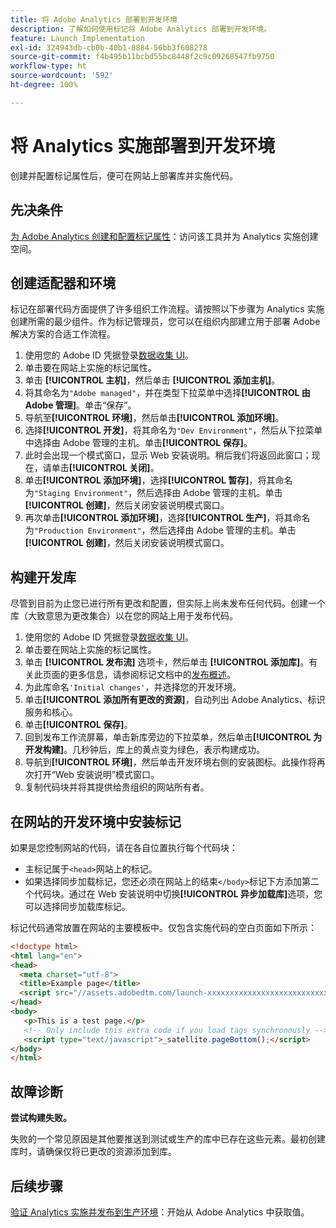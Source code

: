 ```yaml
---
title: 将 Adobe Analytics 部署到开发环境
description: 了解如何使用标记将 Adobe Analytics 部署到开发环境。
feature: Launch Implementation
exl-id: 324943db-cb0b-40b1-8884-56bb3f608278
source-git-commit: f4b495b11bcbd55bc8448f2c9c09268547fb9750
workflow-type: ht
source-wordcount: '592'
ht-degree: 100%

---
```


# 将 Analytics 实施部署到开发环境

创建并配置标记属性后，便可在网站上部署库并实施代码。

## 先决条件

[为 Adobe Analytics 创建和配置标记属性](create-analytics-property.md)：访问该工具并为 Analytics 实施创建空间。

## 创建适配器和环境

标记在部署代码方面提供了许多组织工作流程。请按照以下步骤为 Analytics 实施创建所需的最少组件。作为标记管理员，您可以在组织内部建立用于部署 Adobe 解决方案的合适工作流程。

1. 使用您的 Adobe ID 凭据登录[数据收集 UI](https://experience.adobe.com/data-collection)。
2. 单击要在网站上实施的标记属性。
3. 单击 **[!UICONTROL 主机]**，然后单击 **[!UICONTROL 添加主机]**。
4. 将其命名为`"Adobe managed"`，并在类型下拉菜单中选择&#x200B;**[!UICONTROL 由 Adobe 管理]**。单击“保存”。
5. 导航至&#x200B;**[!UICONTROL 环境]**，然后单击&#x200B;**[!UICONTROL 添加环境]**。
6. 选择&#x200B;**[!UICONTROL 开发]**，将其命名为`"Dev Environment"`，然后从下拉菜单中选择由 Adobe 管理的主机。单击&#x200B;**[!UICONTROL 保存]**。
7. 此时会出现一个模式窗口，显示 Web 安装说明。稍后我们将返回此窗口；现在，请单击&#x200B;**[!UICONTROL 关闭]**。
8. 单击&#x200B;**[!UICONTROL 添加环境]**，选择&#x200B;**[!UICONTROL 暂存]**，将其命名为`"Staging Environment"`，然后选择由 Adobe 管理的主机。单击&#x200B;**[!UICONTROL 创建]**，然后关闭安装说明模式窗口。
9. 再次单击&#x200B;**[!UICONTROL 添加环境]**，选择&#x200B;**[!UICONTROL 生产]**，将其命名为`"Production Environment"`，然后选择由 Adobe 管理的主机。单击&#x200B;**[!UICONTROL 创建]**，然后关闭安装说明模式窗口。

## 构建开发库

尽管到目前为止您已进行所有更改和配置，但实际上尚未发布任何代码。创建一个库（大致意思为更改集合）以在您的网站上用于发布代码。

1. 使用您的 Adobe ID 凭据登录[数据收集 UI](https://experience.adobe.com/data-collection)。
2. 单击要在网站上实施的标记属性。
3. 单击 **[!UICONTROL 发布流]** 选项卡，然后单击 **[!UICONTROL 添加库]**。有关此页面的更多信息，请参阅标记文档中的[发布概述](https://experienceleague.adobe.com/docs/experience-platform/tags/publish/overview.html)。
4. 为此库命名`'Initial changes'`，并选择您的开发环境。
5. 单击&#x200B;**[!UICONTROL 添加所有更改的资源]**，自动列出 Adobe Analytics、标识服务和核心。
6. 单击&#x200B;**[!UICONTROL 保存]**。
7. 回到发布工作流屏幕，单击新库旁边的下拉菜单，然后单击&#x200B;**[!UICONTROL 为开发构建]**。几秒钟后，库上的黄点变为绿色，表示构建成功。
8. 导航到&#x200B;**[!UICONTROL 环境]**，然后单击开发环境右侧的安装图标。此操作将再次打开“Web 安装说明”模式窗口。
9. 复制代码块并将其提供给贵组织的网站所有者。

## 在网站的开发环境中安装标记

如果是您控制网站的代码，请在各自位置执行每个代码块：

* 主标记属于`<head>`网站上的标记。
* 如果选择同步加载标记，您还必须在网站上的结束`</body>`标记下方添加第二个代码块。通过在 Web 安装说明中切换&#x200B;**[!UICONTROL 异步加载库]**&#x200B;选项，您可以选择同步加载库标记。

标记代码通常放置在网站的主要模板中。仅包含实施代码的空白页面如下所示：

```html
<!doctype html>
<html lang="en">
<head>
  <meta charset="utf-8">
  <title>Example page</title>
  <script src="//assets.adobedtm.com/launch-xxxxxxxxxxxxxxxxxxxxxxxxxxxxxxxxxx-development.min.js"></script>
</head>
<body>
   <p>This is a test page.</p>
   <!-- Only include this extra code if you load tags synchronously -->
   <script type="text/javascript">_satellite.pageBottom();</script>
</body>
</html>
```

## 故障诊断

**尝试构建失败。**

失败的一个常见原因是其他要推送到测试或生产的库中已存在这些元素。最初创建库时，请确保仅将已更改的资源添加到库。

## 后续步骤

[验证 Analytics 实施并发布到生产环境](validate-publish-prod.md)：开始从 Adobe Analytics 中获取值。
